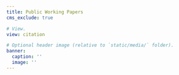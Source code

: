 ```yaml
---
title: Public Working Papers
cms_exclude: true

# View.
view: citation

# Optional header image (relative to `static/media/` folder).
banner:
  caption: ''
  image: ''
---
```

